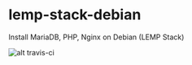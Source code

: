 # lemp-stack-debian
Install MariaDB, PHP, Nginx on Debian (LEMP Stack)


![alt travis-ci](https://travis-ci.org/dertin/lemp-stack-debian.svg?branch=develop)
